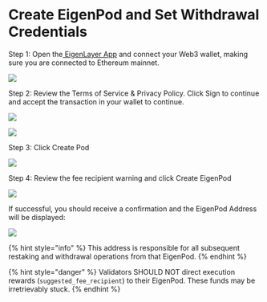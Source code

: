 # Create EigenPod and Set Withdrawal Credentials

Step 1: Open the[ EigenLayer App](https://goerli.eigenlayer.xyz/) and connect your Web3 wallet, making sure you are connected to Ethereum mainnet.

![](https://lh7-us.googleusercontent.com/HNaZjUx0-Tp6xqPD7T6BVccmiXiwbTLD2g4jw4R87xpGw\_XsTAqXXJ1eYIBOeYKZOaQ0RcYBsOr3OrZL0xUG8l6xumGHqAbByRFYHe6Qoe5zeUgHL2fYCWnCi1SNNgIkTIdj8db9t3LHVsAJi6qA5Ys)



Step 2: Review the Terms of Service & Privacy Policy. Click Sign to continue and accept the transaction in your wallet to continue.

![](https://lh7-us.googleusercontent.com/NAjPWmiVugcK4LBKRe-Sj8bZKf5c9oR-hRmvr0jeQg3XN-eUdlasEru71Zjb59p30QnF-7fUbflVfEMxnfqC9HdQJXV2zpo3E7x1HgJm91bNybpzYbo4er1cPO8fv514uyZVcdT6Xu8GVFQHA6iT1pI)

![](https://lh7-us.googleusercontent.com/iLPD5MfrJT8krjQtly8sUUiqKtpTWXD58Ajp\_jfKNTnNcV07s8TD-A2H0GLyPOmTHvFUWGho7qjICYzzhAvpyTwJh\_Mpiq\_k6lMWsNL7H5ns9OCVRa6MnjMpFpNDkNakfdTPVRcElFSfslcVJTHByN0)



Step 3: Click Create Pod

![](https://lh7-us.googleusercontent.com/JmrdFSRiYNSe\_77cpb8ut3ZEH4FIgyO1D4Sm76QM3mi6agrvsXQ1\_I6t\_CVnZ3hP3YRFrVGPvHWo7rQFxhYylYSO02XTQ02wKFjpRdN1auJDmGJAdJJ6ubmAJ0XfbiEbeH\_4n9Aq0VDMBkD\_I4g-n\_0)



Step 4: Review the fee recipient warning and click Create EigenPod

![](https://lh7-us.googleusercontent.com/gCiv9UYN6M4LTyyb78MXQJ9GeXCW-Sf-23FgWOw9JHs7wRvuSjMlfejOVgcc6ymUE0Lu98ojF-k6MZzdeV45KmYlnCM\_jjdoecJcdozIacCGqd0cFNet-hdZdJ9iwVkL9-kg9suCQQhkYF9364PK\_yQ)



If successful, you should receive a confirmation and the EigenPod Address will be displayed:

![](https://lh7-us.googleusercontent.com/LWnVdggenjRiCYhEeXbCGbr\_HxNcSQx2BlGJFcAVn7V65J7jCpXXYnRYSWp-na2RZ39ZaqthMqjrKBmwCaRXrI\_wFM9q1W\_Aqb1QF9lOuMqWkhNh1mnOQbcRCdQZtgX9aEC7n3sWFKC4B5VsLifP6Uc)



{% hint style="info" %}
This address is responsible for all subsequent restaking and withdrawal operations from that EigenPod.
{% endhint %}

{% hint style="danger" %}
Validators SHOULD NOT direct execution rewards (`suggested_fee_recipient`) to their EigenPod. These funds may be irretrievably stuck.
{% endhint %}
